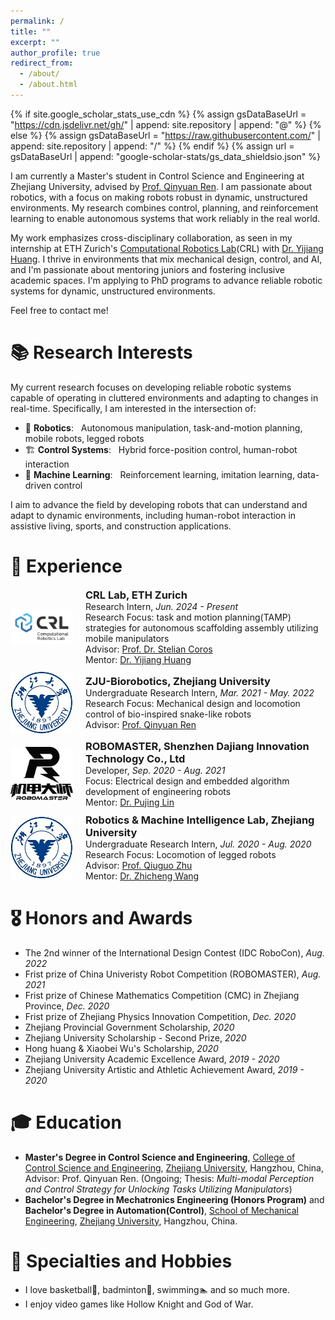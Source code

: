 ```yaml
---
permalink: /
title: ""
excerpt: ""
author_profile: true
redirect_from: 
  - /about/
  - /about.html
---
```


{% if site.google_scholar_stats_use_cdn %}
{% assign gsDataBaseUrl = "https://cdn.jsdelivr.net/gh/" | append: site.repository | append: "@" %}
{% else %}
{% assign gsDataBaseUrl = "https://raw.githubusercontent.com/" | append: site.repository | append: "/" %}
{% endif %}
{% assign url = gsDataBaseUrl | append: "google-scholar-stats/gs_data_shieldsio.json" %}

<span class='anchor' id='about-me'></span>

I am currently a Master's student in Control Science and Engineering at Zhejiang University, advised by [Prof. Qinyuan Ren](https://person.zju.edu.cn/en/0008668). I am passionate about robotics, with a focus on making robots robust in dynamic, unstructured environments. My research combines control, planning, and reinforcement learning to enable autonomous systems that work reliably in the real world.

My work emphasizes cross-disciplinary collaboration, as seen in my internship at ETH Zurich's [Computational Robotics Lab](https://crl.ethz.ch/index.html)(CRL) with [Dr. Yijiang Huang](https://yijiangh.github.io/). I thrive in environments that mix mechanical design, control, and AI, and I'm passionate about mentoring juniors and fostering inclusive academic spaces. I'm applying to PhD programs to advance reliable robotic systems for dynamic, unstructured environments.

Feel free to contact me!

# 📚 Research Interests
My current research focuses on developing reliable robotic systems capable of operating in cluttered environments and adapting to changes in real-time. Specifically, I am interested in the intersection of:
- 🤖 **Robotics**: &nbsp; Autonomous manipulation, task-and-motion planning, mobile robots, legged robots
- 🏗️ **Control Systems**: &nbsp; Hybrid force-position control, human-robot interaction
- 🧠 **Machine Learning**: &nbsp; Reinforcement learning, imitation learning, data-driven control

I aim to advance the field by developing robots that can understand and adapt to dynamic environments, including human-robot interaction in assistive living, sports, and construction applications.

# 🔎 Experience
<div style="display: flex; align-items: center; margin-bottom: 10px;">
    <img src="images/crl_logo.png" alt="Lab Logo" style="width: 100px; height: auto; margin-right: 20px;">
    <div style="margin: 0;">
        <h3 style="margin: 0;"><a href="https://crl.ethz.ch/index.html" style="text-decoration: none; color: inherit;">CRL Lab</a>, ETH Zurich</h3>
        <p style="margin: 0;">Research Intern, <em>Jun. 2024 - Present</em></p>
        <p style="margin: 0;">Research Focus: task and motion planning(TAMP) strategies for autonomous scaffolding assembly utilizing mobile manipulators</p>
        <p style="margin: 0;">Advisor: <a href="https://crl.ethz.ch/people/coros/index.html" target="_blank">Prof. Dr. Stelian Coros</a></p>
        <p style="margin: 0;">Mentor: <a href="https://yijiangh.github.io/" target="_blank">Dr. Yijiang Huang</a></p>
    </div>
</div>

<div style="display: flex; align-items: center; margin-bottom: 10px;">
    <img src="images/zju_logo.png" alt="School Logo" style="width: 100px; height: auto; margin-right: 20px;">
    <div style="margin: 0;">
        <h3 style="margin: 0;"><a href="https://github.com/ZJU-Biorobotics" style="text-decoration: none; color: inherit;">ZJU-Biorobotics</a>, Zhejiang University</h3>
        <p style="margin: 0;">Undergraduate Research Intern, <em>Mar. 2021 - May. 2022</em></p>
        <p style="margin: 0;">Research Focus: Mechanical design and locomotion control of bio-inspired snake-like robots</p>
        <p style="margin: 0;">Advisor: <a href="https://person.zju.edu.cn/en/0008668" target="_blank">Prof. Qinyuan Ren</a></p>
    </div>
</div>

<div style="display: flex; align-items: center; margin-bottom: 10px;">
    <img src="images/rm_logo.png" alt="RM Logo" style="width: 100px; height: auto; margin-right: 20px;">
    <div style="margin: 0;">
        <h3 style="margin: 0;"><a href="https://www.robomaster.com/en-US" style="text-decoration: none; color: inherit;">ROBOMASTER</a>, Shenzhen Dajiang Innovation Technology Co., Ltd</h3>
        <p style="margin: 0;">Developer, <em>Sep. 2020 - Aug. 2021</em></p>
        <p style="margin: 0;">Focus: Electrical design and embedded algorithm development of engineering robots</p>
        <p style="margin: 0;">Mentor: <a href="https://ieeexplore.ieee.org/author/37089021960" target="_blank">Dr. Pujing Lin</a></p>
    </div>
</div>

<div style="display: flex; align-items: center; margin-bottom: 10px;">
    <img src="images/zju_logo.png" alt="School Logo" style="width: 100px; height: auto; margin-right: 20px;">
    <div style="margin: 0;">
        <h3 style="margin: 0;"><a href="https://www.researchgate.net/lab/Robotics-Machine-Intelligence-Lab-ZJU-Qiuguo-Zhu" style="text-decoration: none; color: inherit;">Robotics & Machine Intelligence Lab</a>, Zhejiang University</h3>
        <p style="margin: 0;">Undergraduate Research Intern, <em>Jul. 2020 - Aug. 2020</em></p>
        <p style="margin: 0;">Research Focus: Locomotion of legged robots</p>
        <p style="margin: 0;">Advisor: <a href="https://person.zju.edu.cn/en/0011353" target="_blank">Prof. Qiuguo Zhu</a></p>
        <p style="margin: 0;">Mentor: <a href="https://wang-zhicheng.github.io/" target="_blank">Dr. Zhicheng Wang</a></p>
    </div>
</div>

# 🎖️ Honors and Awards
- The 2nd winner of the International Design Contest (IDC RoboCon), *Aug. 2022*
- Frist prize of China Univeristy Robot Competition (ROBOMASTER), *Aug. 2021*
- Frist prize of Chinese Mathematics Competition (CMC) in Zhejiang Province, *Dec. 2020*
- Frist prize of Zhejiang Physics Innovation Competition, *Dec. 2020*
- Zhejiang Provincial Government Scholarship, *2020*
- Zhejiang University Scholarship - Second Prize, *2020*
- Hong huang \& Xiaobei Wu's Scholarship, *2020*
- Zhejiang University Academic Excellence Award, *2019 - 2020*
- Zhejiang University Artistic and Athletic Achievement Award, *2019 - 2020*

# 🎓 Education
- **Master's Degree in Control Science and Engineering**, [College of Control Science and Engineering](http://www.cse.zju.edu.cn/cseenglish/main.htm), [Zhejiang University](https://www.zju.edu.cn/english/), Hangzhou, China, Advisor: Prof. Qinyuan Ren. (Ongoing; Thesis: *Multi-modal Perception and Control Strategy for Unlocking Tasks Utilizing Manipulators*)
- **Bachelor's Degree in Mechatronics Engineering (Honors Program)** and **Bachelor's Degree in Automation(Control)**, [School of Mechanical Engineering](http://me.zju.edu.cn/meenglish/main.psp), [Zhejiang University](https://www.zju.edu.cn/english/), Hangzhou, China.

# 🎽 Specialties and Hobbies
- I love basketball🏀, badminton🏸, swimming🏊‍ and so much more.
- I enjoy video games like Hollow Knight and God of War.
